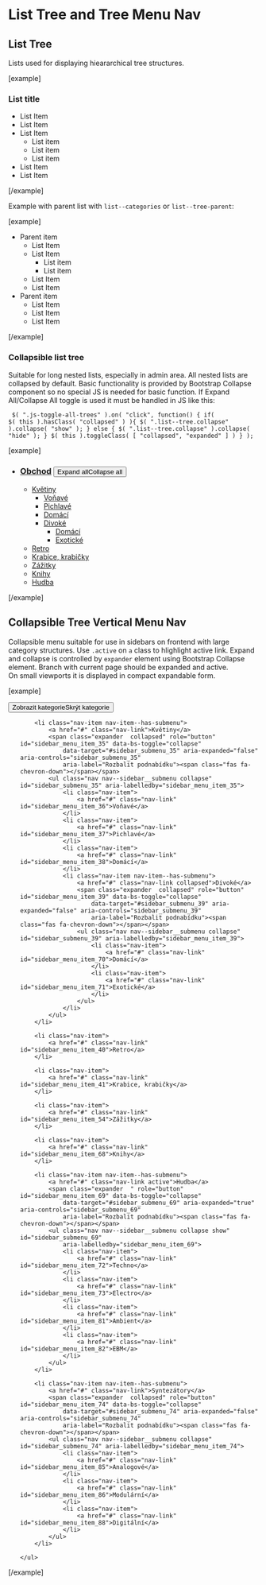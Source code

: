 List Tree and Tree Menu Nav
===========================

## List Tree

Lists used for displaying hieararchical tree structures.

[example]
<h3>List title</h3>
<ul class="list--tree">
	<li class="list__item">List Item</li>
	<li class="list__item">List Item</li>
	<li class="list__item">List Item
		<ul class="list--tree">
			<li class="list__item">List item</li>
			<li class="list__item">List item</li>
			<li class="list__item">List item</li>
		</ul>
	</li>
	<li class="list__item">List Item</li>
	<li class="list__item">List Item</li>
</ul>
[/example]

Example with parent list with <code>list--categories</code> or <code>list--tree-parent</code>:

[example]
<ul class="list--tree-parent">
	<li class="list__item">Parent item
		<ul class="list--tree">
			<li class="list__item">List Item</li>
			<li class="list__item">List Item
				<ul class="list--tree">
					<li class="list__item">List item</li>
					<li class="list__item">List item</li>
				</ul>
			</li>
			<li class="list__item">List Item</li>
			<li class="list__item">List Item</li>
		</ul>
	</li>
	<li class="list__item">Parent item
		<ul class="list--tree">
			<li class="list__item">List Item</li>
			<li class="list__item">List Item</li>
			<li class="list__item">List Item</li>
		</ul>
	</li>
</ul>
[/example]

### Collapsible list tree

Suitable for long nested lists, especially in admin area. All nested lists are collapsed by default. Basic functionality is provided by Bootstrap Collapse component so no special JS is needed for basic function. If Expand All/Collapse All toggle is used it must be handled in JS like this:

<code><pre>
$( ".js-toggle-all-trees" ).on( "click", function() {
	if( $( this ).hasClass( "collapsed" ) ){
		$( ".list--tree.collapse" ).collapse( "show" );
	} else {
		$( ".list--tree.collapse" ).collapse( "hide" );
	}
	$( this ).toggleClass( [ "collapsed", "expanded" ] )
} );
</pre></code>

[example]
<ul class="list--categories">
	<li>
		<h3><a href="#"><span class="fas fa-folder-open"></span> Obchod</a> <button class="btn btn-sm btn-outline-secondary js-toggle-all-trees collapsed"><span class="btn__text--collapsed">Expand all</span><span class="btn__text--expanded">Collapse all</span></button></h3>
		<ul class="list--tree list--tree-collapsible">
			<li>
				<span class="js-collapse-toggle collapsed" data-bs-toggle="collapse" data-bs-target="#tree_5f43c9bfe2323" aria-expanded="false"><span class="js-icon--collapsed"><span class="fas fa-plus"></span></span><span class="js-icon--expanded"><span class="fas fa-minus"></span></span></span>
				<em><span class="fas fa-folder-open"></span></em>
				<a href="#">Květiny</a>
				<ul class="list--tree list--tree-collapsible collapse" id="tree_5f43c9bfe2323" style="">
					<li>
						<em><span class="fas fa-folder-open"></span></em>
						<a href="#">Voňavé</a>
					</li>
					<li>
						<em><span class="fas fa-folder-open"></span></em>
						<a href="#">Pichlavé</a>
					</li>
					<li>
						<em><span class="fas fa-folder-open"></span></em>
						<a href="#">Domácí</a>
					</li>
					<li>
						<span class="js-collapse-toggle collapsed" data-bs-toggle="collapse" data-bs-target="#tree_5f43c9bfe9431" aria-expanded="false"><span class="js-icon--collapsed"><span class="fas fa-plus"></span></span><span class="js-icon--expanded"><span class="fas fa-minus"></span></span></span>
						<em><span class="fas fa-folder-open"></span></em>
						<a href="#">Divoké</a>
						<ul class="list--tree list--tree-collapsible collapse" id="tree_5f43c9bfe9431" style="">
							<li>
								<em><span class="fas fa-folder-open"></span></em>
								<a href="#">Domácí</a>
							</li>
							<li>
								<em><span class="fas fa-folder-open"></span></em>
								<a href="#">Exotické</a>
							</li>
						</ul>
					</li>
				</ul>
			</li>
			<li>
				<em><span class="fas fa-folder-open"></span></em>
				<a href="#">Retro</a>
			</li>
			<li>
				<em><span class="fas fa-folder-open"></span></em>
				<a href="#">Krabice, krabičky</a>
			</li>
			<li>
				<em><span class="fas fa-folder-open"></span></em>
				<a href="#">Zážitky</a>
			</li>
			<li>
				<em><span class="fas fa-folder-open"></span></em>
				<a href="#">Knihy</a>
			</li>
			<li>
				<em><span class="fas fa-folder-open"></span></em>
				<a href="#">Hudba</a>
			</li>
		</ul>
	</li>
</ul>
[/example]

## Collapsible Tree Vertical Menu Nav

Collapsible menu suitable for use in sidebars on frontend with large category structures. Use <code>.active</code> on <code>a</code> class to hlighlight active link. Expand and collapse is controlled by <code>expander</code> element using Bootstrap Collapse element. Branch with current page should be expanded and active.  
On small viewports it is displayed in compact expandable form.

[example]
<nav class="nav-section">
	<button class="sidebar-toggle js-sidebar-toggle"><span class="sidebar-toggle__text-hidden">Zobrazit
			kategorie</span><span class="sidebar-toggle__text-shown">Skrýt kategorie</span><span
			class="sidebar-toggle__icon"><span class="fas fa-chevron-down"></span></span></button>
	<ul class="nav nav--sidebar nav--sidebar--borders-sm" id="sidebar_menu" style="position: relative;">

		<li class="nav-item nav-item--has-submenu">
			<a href="#" class="nav-link">Květiny</a>
			<span class="expander  collapsed" role="button" id="sidebar_menu_item_35" data-bs-toggle="collapse"
				data-target="#sidebar_submenu_35" aria-expanded="false" aria-controls="sidebar_submenu_35"
				aria-label="Rozbalit podnabídku"><span class="fas fa-chevron-down"></span></span>
			<ul class="nav nav--sidebar__submenu collapse" id="sidebar_submenu_35" aria-labelledby="sidebar_menu_item_35">
				<li class="nav-item">
					<a href="#" class="nav-link" id="sidebar_menu_item_36">Voňavé</a>
				</li>
				<li class="nav-item">
					<a href="#" class="nav-link" id="sidebar_menu_item_37">Pichlavé</a>
				</li>
				<li class="nav-item">
					<a href="#" class="nav-link" id="sidebar_menu_item_38">Domácí</a>
				</li>
				<li class="nav-item nav-item--has-submenu">
					<a href="#" class="nav-link collapsed">Divoké</a>
					<span class="expander  collapsed" role="button" id="sidebar_menu_item_39" data-bs-toggle="collapse"
						data-target="#sidebar_submenu_39" aria-expanded="false" aria-controls="sidebar_submenu_39"
						aria-label="Rozbalit podnabídku"><span class="fas fa-chevron-down"></span></span>
					<ul class="nav nav--sidebar__submenu collapse" id="sidebar_submenu_39" aria-labelledby="sidebar_menu_item_39">
						<li class="nav-item">
							<a href="#" class="nav-link" id="sidebar_menu_item_70">Domácí</a>
						</li>
						<li class="nav-item">
							<a href="#" class="nav-link" id="sidebar_menu_item_71">Exotické</a>
						</li>
					</ul>
				</li>
			</ul>
		</li>

		<li class="nav-item">
			<a href="#" class="nav-link" id="sidebar_menu_item_40">Retro</a>
		</li>

		<li class="nav-item">
			<a href="#" class="nav-link" id="sidebar_menu_item_41">Krabice, krabičky</a>
		</li>

		<li class="nav-item">
			<a href="#" class="nav-link" id="sidebar_menu_item_54">Zážitky</a>
		</li>

		<li class="nav-item">
			<a href="#" class="nav-link" id="sidebar_menu_item_68">Knihy</a>
		</li>

		<li class="nav-item nav-item--has-submenu">
			<a href="#" class="nav-link active">Hudba</a>
			<span class="expander  " role="button" id="sidebar_menu_item_69" data-bs-toggle="collapse"
				data-target="#sidebar_submenu_69" aria-expanded="true" aria-controls="sidebar_submenu_69"
				aria-label="Rozbalit podnabídku"><span class="fas fa-chevron-down"></span></span>
			<ul class="nav nav--sidebar__submenu collapse show" id="sidebar_submenu_69"
				aria-labelledby="sidebar_menu_item_69">
				<li class="nav-item">
					<a href="#" class="nav-link" id="sidebar_menu_item_72">Techno</a>
				</li>
				<li class="nav-item">
					<a href="#" class="nav-link" id="sidebar_menu_item_73">Electro</a>
				</li>
				<li class="nav-item">
					<a href="#" class="nav-link" id="sidebar_menu_item_81">Ambient</a>
				</li>
				<li class="nav-item">
					<a href="#" class="nav-link" id="sidebar_menu_item_82">EBM</a>
				</li>
			</ul>
		</li>

		<li class="nav-item nav-item--has-submenu">
			<a href="#" class="nav-link">Syntezátory</a>
			<span class="expander  collapsed" role="button" id="sidebar_menu_item_74" data-bs-toggle="collapse"
				data-target="#sidebar_submenu_74" aria-expanded="false" aria-controls="sidebar_submenu_74"
				aria-label="Rozbalit podnabídku"><span class="fas fa-chevron-down"></span></span>
			<ul class="nav nav--sidebar__submenu collapse" id="sidebar_submenu_74" aria-labelledby="sidebar_menu_item_74">
				<li class="nav-item">
					<a href="#" class="nav-link" id="sidebar_menu_item_85">Analogové</a>
				</li>
				<li class="nav-item">
					<a href="#" class="nav-link" id="sidebar_menu_item_86">Modulární</a>
				</li>
				<li class="nav-item">
					<a href="#" class="nav-link" id="sidebar_menu_item_88">Digitální</a>
				</li>
			</ul>
		</li>

	</ul>
</nav>
[/example]